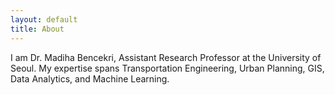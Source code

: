 ```yaml
---
layout: default
title: About
---
```


I am Dr. Madiha Bencekri, Assistant Research Professor at the University of Seoul. My expertise spans Transportation Engineering, Urban Planning, GIS, Data Analytics, and Machine Learning.
